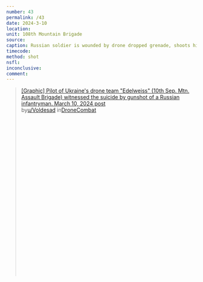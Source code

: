 ```yaml
---
number: 43
permalink: /43
date: 2024-3-10
location: 
unit: 108th Mountain Brigade
source: 
caption: Russian soldier is wounded by drone dropped grenade, shoots himself immediately after
timecode: 
method: shot
nsfl: 
inconclusive: 
comment: 
---
```

<blockquote class="reddit-embed-bq" style="height:500px" data-embed-height="586"><a href="https://www.reddit.com/r/DroneCombat/comments/1bba152/graphic_pilot_of_ukraines_drone_team_edelweiss/">[Graphic] Pilot of Ukraine's drone team "Edelweiss" (10th Sep. Mtn. Assault Brigade) witnessed the suicide by gunshot of a Russian infantryman. March 10, 2024 post</a><br> by<a href="https://www.reddit.com/user/Voldesad/">u/Voldesad</a> in<a href="https://www.reddit.com/r/DroneCombat/">DroneCombat</a></blockquote><script async="" src="https://embed.reddit.com/widgets.js" charset="UTF-8"></script>